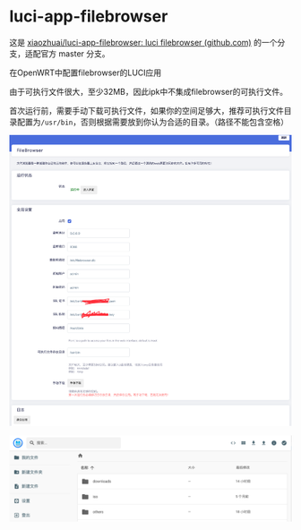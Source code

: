 # luci-app-filebrowser
这是 [xiaozhuai/luci-app-filebrowser: luci filebrowser (github.com)](https://github.com/xiaozhuai/luci-app-filebrowser) 的一个分支，适配官方 master 分支。

在OpenWRT中配置filebrowser的LUCI应用

由于可执行文件很大，至少32MB，因此ipk中不集成filebrowser的可执行文件。

首次运行前，需要手动下载可执行文件，如果你的空间足够大，推荐可执行文件目录配置为`/usr/bin`，否则根据需要放到你认为合适的目录。（路径不能包含空格）

![preview.png](assets/preview.png)

![preview2.png](assets/preview2.png)
